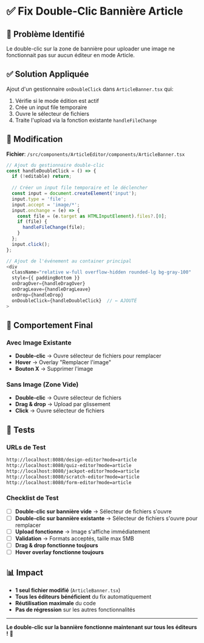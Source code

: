 # ✅ Fix Double-Clic Bannière Article

## 🐛 Problème Identifié

Le double-clic sur la zone de bannière pour uploader une image ne fonctionnait pas sur aucun éditeur en mode Article.

## ✅ Solution Appliquée

Ajout d'un gestionnaire `onDoubleClick` dans `ArticleBanner.tsx` qui:
1. Vérifie si le mode édition est actif
2. Crée un input file temporaire
3. Ouvre le sélecteur de fichiers
4. Traite l'upload via la fonction existante `handleFileChange`

## 🔧 Modification

**Fichier**: `/src/components/ArticleEditor/components/ArticleBanner.tsx`

```typescript
// Ajout du gestionnaire double-clic
const handleDoubleClick = () => {
  if (!editable) return;
  
  // Créer un input file temporaire et le déclencher
  const input = document.createElement('input');
  input.type = 'file';
  input.accept = 'image/*';
  input.onchange = (e) => {
    const file = (e.target as HTMLInputElement).files?.[0];
    if (file) {
      handleFileChange(file);
    }
  };
  input.click();
};

// Ajout de l'événement au container principal
<div 
  className="relative w-full overflow-hidden rounded-lg bg-gray-100"
  style={{ paddingBottom }}
  onDragOver={handleDragOver}
  onDragLeave={handleDragLeave}
  onDrop={handleDrop}
  onDoubleClick={handleDoubleClick}  // ← AJOUTÉ
>
```

## 🎯 Comportement Final

### Avec Image Existante
- **Double-clic** → Ouvre sélecteur de fichiers pour remplacer
- **Hover** → Overlay "Remplacer l'image"
- **Bouton X** → Supprimer l'image

### Sans Image (Zone Vide)
- **Double-clic** → Ouvre sélecteur de fichiers
- **Drag & drop** → Upload par glissement
- **Click** → Ouvre sélecteur de fichiers

## 🧪 Tests

### URLs de Test
```bash
http://localhost:8080/design-editor?mode=article
http://localhost:8080/quiz-editor?mode=article
http://localhost:8080/jackpot-editor?mode=article
http://localhost:8080/scratch-editor?mode=article
http://localhost:8080/form-editor?mode=article
```

### Checklist de Test
- [ ] **Double-clic sur bannière vide** → Sélecteur de fichiers s'ouvre
- [ ] **Double-clic sur bannière existante** → Sélecteur de fichiers s'ouvre pour remplacer
- [ ] **Upload fonctionne** → Image s'affiche immédiatement
- [ ] **Validation** → Formats acceptés, taille max 5MB
- [ ] **Drag & drop fonctionne toujours**
- [ ] **Hover overlay fonctionne toujours**

## 📊 Impact

- **1 seul fichier modifié** (`ArticleBanner.tsx`)
- **Tous les éditeurs bénéficient** du fix automatiquement
- **Réutilisation maximale** du code
- **Pas de régression** sur les autres fonctionnalités

---

**Le double-clic sur la bannière fonctionne maintenant sur tous les éditeurs !** 🎉
